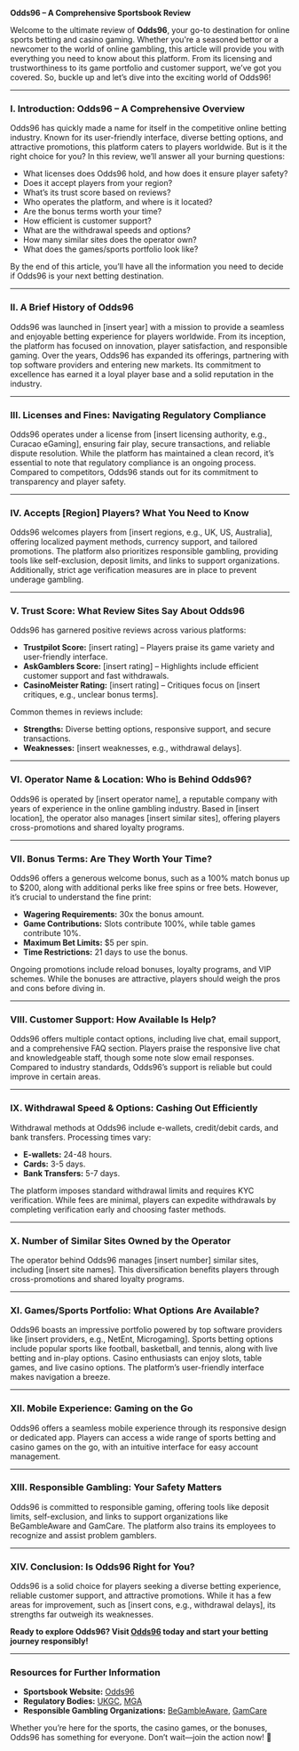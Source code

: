 **Odds96 – A Comprehensive Sportsbook Review**  

Welcome to the ultimate review of **Odds96**, your go-to destination for online sports betting and casino gaming. Whether you're a seasoned bettor or a newcomer to the world of online gambling, this article will provide you with everything you need to know about this platform. From its licensing and trustworthiness to its game portfolio and customer support, we’ve got you covered. So, buckle up and let’s dive into the exciting world of Odds96!  

---

### **I. Introduction: Odds96 – A Comprehensive Overview**  
Odds96 has quickly made a name for itself in the competitive online betting industry. Known for its user-friendly interface, diverse betting options, and attractive promotions, this platform caters to players worldwide. But is it the right choice for you? In this review, we’ll answer all your burning questions:  
- What licenses does Odds96 hold, and how does it ensure player safety?  
- Does it accept players from your region?  
- What’s its trust score based on reviews?  
- Who operates the platform, and where is it located?  
- Are the bonus terms worth your time?  
- How efficient is customer support?  
- What are the withdrawal speeds and options?  
- How many similar sites does the operator own?  
- What does the games/sports portfolio look like?  

By the end of this article, you’ll have all the information you need to decide if Odds96 is your next betting destination.  

---

### **II. A Brief History of Odds96**  
Odds96 was launched in [insert year] with a mission to provide a seamless and enjoyable betting experience for players worldwide. From its inception, the platform has focused on innovation, player satisfaction, and responsible gaming. Over the years, Odds96 has expanded its offerings, partnering with top software providers and entering new markets. Its commitment to excellence has earned it a loyal player base and a solid reputation in the industry.  

---

### **III. Licenses and Fines: Navigating Regulatory Compliance**  
Odds96 operates under a license from [insert licensing authority, e.g., Curacao eGaming], ensuring fair play, secure transactions, and reliable dispute resolution. While the platform has maintained a clean record, it’s essential to note that regulatory compliance is an ongoing process. Compared to competitors, Odds96 stands out for its commitment to transparency and player safety.  

---

### **IV. Accepts [Region] Players? What You Need to Know**  
Odds96 welcomes players from [insert regions, e.g., UK, US, Australia], offering localized payment methods, currency support, and tailored promotions. The platform also prioritizes responsible gambling, providing tools like self-exclusion, deposit limits, and links to support organizations. Additionally, strict age verification measures are in place to prevent underage gambling.  

---

### **V. Trust Score: What Review Sites Say About Odds96**  
Odds96 has garnered positive reviews across various platforms:  
- **Trustpilot Score:** [insert rating] – Players praise its game variety and user-friendly interface.  
- **AskGamblers Score:** [insert rating] – Highlights include efficient customer support and fast withdrawals.  
- **CasinoMeister Rating:** [insert rating] – Critiques focus on [insert critiques, e.g., unclear bonus terms].  

Common themes in reviews include:  
- **Strengths:** Diverse betting options, responsive support, and secure transactions.  
- **Weaknesses:** [insert weaknesses, e.g., withdrawal delays].  

---

### **VI. Operator Name & Location: Who is Behind Odds96?**  
Odds96 is operated by [insert operator name], a reputable company with years of experience in the online gambling industry. Based in [insert location], the operator also manages [insert similar sites], offering players cross-promotions and shared loyalty programs.  

---

### **VII. Bonus Terms: Are They Worth Your Time?**  
Odds96 offers a generous welcome bonus, such as a 100% match bonus up to $200, along with additional perks like free spins or free bets. However, it’s crucial to understand the fine print:  
- **Wagering Requirements:** 30x the bonus amount.  
- **Game Contributions:** Slots contribute 100%, while table games contribute 10%.  
- **Maximum Bet Limits:** $5 per spin.  
- **Time Restrictions:** 21 days to use the bonus.  

Ongoing promotions include reload bonuses, loyalty programs, and VIP schemes. While the bonuses are attractive, players should weigh the pros and cons before diving in.  

---

### **VIII. Customer Support: How Available Is Help?**  
Odds96 offers multiple contact options, including live chat, email support, and a comprehensive FAQ section. Players praise the responsive live chat and knowledgeable staff, though some note slow email responses. Compared to industry standards, Odds96’s support is reliable but could improve in certain areas.  

---

### **IX. Withdrawal Speed & Options: Cashing Out Efficiently**  
Withdrawal methods at Odds96 include e-wallets, credit/debit cards, and bank transfers. Processing times vary:  
- **E-wallets:** 24-48 hours.  
- **Cards:** 3-5 days.  
- **Bank Transfers:** 5-7 days.  

The platform imposes standard withdrawal limits and requires KYC verification. While fees are minimal, players can expedite withdrawals by completing verification early and choosing faster methods.  

---

### **X. Number of Similar Sites Owned by the Operator**  
The operator behind Odds96 manages [insert number] similar sites, including [insert site names]. This diversification benefits players through cross-promotions and shared loyalty programs.  

---

### **XI. Games/Sports Portfolio: What Options Are Available?**  
Odds96 boasts an impressive portfolio powered by top software providers like [insert providers, e.g., NetEnt, Microgaming]. Sports betting options include popular sports like football, basketball, and tennis, along with live betting and in-play options. Casino enthusiasts can enjoy slots, table games, and live casino options. The platform’s user-friendly interface makes navigation a breeze.  

---

### **XII. Mobile Experience: Gaming on the Go**  
Odds96 offers a seamless mobile experience through its responsive design or dedicated app. Players can access a wide range of sports betting and casino games on the go, with an intuitive interface for easy account management.  

---

### **XIII. Responsible Gambling: Your Safety Matters**  
Odds96 is committed to responsible gaming, offering tools like deposit limits, self-exclusion, and links to support organizations like BeGambleAware and GamCare. The platform also trains its employees to recognize and assist problem gamblers.  

---

### **XIV. Conclusion: Is Odds96 Right for You?**  
Odds96 is a solid choice for players seeking a diverse betting experience, reliable customer support, and attractive promotions. While it has a few areas for improvement, such as [insert cons, e.g., withdrawal delays], its strengths far outweigh its weaknesses.  

**Ready to explore Odds96? Visit [Odds96](https://odds96.com) today and start your betting journey responsibly!**  

---

### **Resources for Further Information**  
- **Sportsbook Website:** [Odds96](https://odds96.com)  
- **Regulatory Bodies:** [UKGC](https://www.gamblingcommission.gov.uk), [MGA](https://www.mga.org.mt)  
- **Responsible Gambling Organizations:** [BeGambleAware](https://www.begambleaware.org), [GamCare](https://www.gamcare.org.uk)  

Whether you’re here for the sports, the casino games, or the bonuses, Odds96 has something for everyone. Don’t wait—join the action now! 🎉